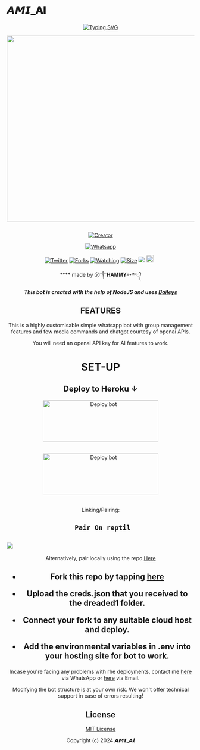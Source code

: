 # 𝘼𝙈𝙄_𝐀𝐈
<div align="center">
<a href="https://git.io/typing-svg"><img src="https://readme-typing-svg.demolab.com?font=Black+Ops+One&size=50&pause=1000&color=1BAFBAFF&center=true&width=910&height=100&lines=𝘼𝙈𝙄_𝐀𝐈;WHATSAPP+BOT;CREATED+BY+Hammy" alt="Typing SVG" /></a>
  </p>
  
<p align="center">
<img src="https://telegra.ph/file/7a47ec78083fc40e5208d.jpg" width="650" height="500"/>
</p>
<p align="center">
  <a href="#"><img src="http://readme-typing-svg.herokuapp.com?color=d1fa02&center=true&vCenter=true&multiline=false&lines=AMI-AI+WHATSAPP+BOT" alt="">
</p>
<p align="center">
<a href="#"><img title="Creator" src="https://img.shields.io/badge/Creator-Hammy-red.svg?style=for-the-badge&logo=github"></a>
</p>
<p align="center">
<a href="'https://wa.me/254799384249yoh+〄༒𝐇𝐀𝐌𝐌𝐘➳ᴹᴿ᭄ +nishow+venye+nitadeploy+Ami-ai'"><img title="Whatsapp" src="'https://wa.me/254799384249yoh+〄༒𝐇𝐀𝐌𝐌𝐘➳ᴹᴿ᭄+nishow+venye+nitadeploy+Ami-ai'?color=green&style=flat-square"></a>
  
<a href="https://wa.me/254799384249yoh+〄༒𝐇𝐀𝐌𝐌𝐘➳ᴹᴿ᭄"><img title="Twitter" src="https://x.com/NSirm5?s=09?color=black&style=flat-square"></a>
<a href="https://github.com/Hamingtonmusyoki/Ami-ai/network/members"><img title="Forks" src="https://img.shields.io/github/fork/Hamingtonmusyoki/Ami-ai?color=yellow&style=flat-square"></a>
<a href="https://github.com/owlai01/drex-ai/watchers"><img title="Watching" src="https://img.shields.io/github/watchers/drexmose/drex-ai?label=Watchers&color=red&style=flat-square"></a>
<a href="https://github.com/drexmose/drex-ai/"><img title="Size" src="https://img.shields.io/github/repo-size/AlipBot/Api-Alpis?style=flat-square&color=darkred"></a>
<a href="https://hits.seeyoufarm.com"><img src="https://hits.seeyoufarm.com/api/count/incr/badge.svg?url=https://github.com/owlai01/Owl-Ai/%2Fhit-counter&count_bg=%2379C83D&title_bg=%23555555&icon=probot.svg&icon_color=%2304FF00&title=hits&edge_flat=false"/></a>
<a href="https://github.com/owlai01/drex-ai/graphs/commit-activity"><img height="20" src="https://img.shields.io/badge/Maintained-No-red.svg"></a>&nbsp;&nbsp;
</p>


 **** made by 〄༒𝐇𝐀𝐌𝐌𝐘➳ᴹᴿ᭄


***This bot is created with the help of NodeJS and uses [Baileys](https://github.com/adiwajshing/Baileys)***

## FEATURES
This is a highly customisable simple whatsapp bot with group management features and few media commands and chatgpt courtesy of openai APIs.

You will need an openai API key for AI features to work.

# SET-UP

## Deploy to Heroku ↓

<a href="https://github.com/Hamingtonmusyoki/deploy-Ami-ai/fork" target="blank"><img align="center" src="https://telegra.ph/file/f64c1414969e1beda8f48.jpg" alt="Deploy bot" height="112" width="310" /></a>
  <div>
<br>
<a href="https://dashboard.heroku.com/new-app?template=https://github.com/{GitHubUsername}/drex-ai"
" target="blank"><img align="center" src="https://i.imgur.com/6rs61MY.png" alt="Deploy bot" height="112" width="310" /></a>
  <div>
<br>
    
Linking/Pairing:


## ` Pair On reptil`
<h2 align="left">  <a href="https://replit.com/@Hamingtonmusyokiofficial/Pairing-Ami"><img src="https://repl.it/badge/github/quiec/whatsasena" />
</a>
</h2>

Alternatively, pair locally using the repo [Here](https://github.com/Fortunatusmokaya/DREADED-PAIRING)

    
<h2 align="center">   



    
<h2 align="center">   

- Fork this repo by tapping  [here](https://github.com/Hamingtonmusyoki/Ami-ai/fork)


- Upload the creds.json that you received to the dreaded1 folder.

- Connect your fork to any suitable cloud host and deploy.

- Add the environmental variables in .env into your hosting site for bot to work.
</h2>
 
     

    
 



Incase you're facing any problems with rhe deployments, contact me  [here](https://wa.me/254799384249) via WhatsApp or [here](hamingtonmusyokiofficial@gmail.com) via Email.

Modifying the bot structure is at your own risk. We won't offer technical support in case of errors resulting!


## License

[MIT License](https://https://github.com/Hamingtonmusyoki/CAmi-ai/blob/main/LICENSE)

Copyright (c) 2024 𝘼𝙈𝙄_𝘼𝙡

